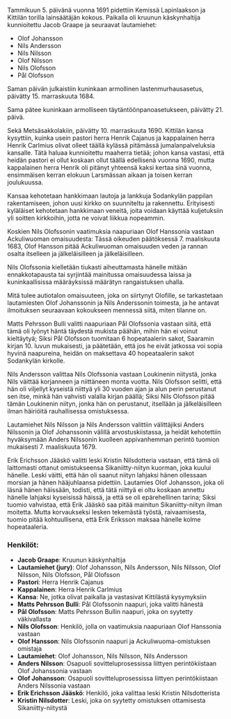 Tammikuun 5. päivänä vuonna 1691 pidettiin Kemissä Lapinlaakson ja Kittilän torilla lainsäätäjän kokous. Paikalla oli kruunun käskynhaltija kunnioitettu Jacob Graape ja seuraavat lautamiehet:

- Olof Johansson
- Nils Andersson
- Nils Nilsson
- Olof Nilsson
- Nils Olofsson
- Pål Olofsson

Saman päivän julkaistiin kuninkaan armollinen lastenmurhausasetus, päivätty 15. marraskuuta 1684.

Sama pätee kuninkaan armolliseen täytäntöönpanoasetukseen, päivätty 21. päivä.

Sekä Metsäsakkolakiin, päivätty 10. marraskuuta 1690. Kittilän kansa kysyttiin, kuinka usein pastori herra Henrik Cajanus ja kappalainen herra Henrik Carlmius olivat olleet täällä kylässä pitämässä jumalanpalveluksia kansalle. Tätä haluaa kunnioitettu maaherra tietää; johon kansa vastasi, että heidän pastori ei ollut koskaan ollut täällä edellisenä vuonna 1690, mutta kappalainen herra Henrik oli pitänyt yhteensä kaksi kertaa sinä vuonna, ensimmäisen kerran elokuun Larsmässan aikaan ja toisen kerran joulukuussa.

Kansaa kehotetaan hankkimaan lautoja ja lankkuja Sodankylän pappilan rakentamiseen, johon uusi kirkko on suunniteltu ja rakennettu. Erityisesti kyläläiset kehotetaan hankkimaan veneitä, joita voidaan käyttää kuljetuksiin yli soitten kirkkoihin, jotta ne voivat liikkua nopeammin.

Koskien Nils Olofssonin vaatimuksia naapuriaan Olof Hanssonia vastaan Ackuliwuoman omaisuudesta: Tässä oikeuden päätöksessä 7. maaliskuuta 1683, Olof Hansson pitää Ackuliwuoman omaisuuden veden ja rannan osalta itselleen ja jälkeläisilleen ja jälkeläisilleen.

Nils Olofssonia kielletään tiukasti aiheuttamasta hänelle mitään ennakkotapausta tai syrjintää mainitussa omaisuudessa laissa ja kuninkaallisissa määräyksissä määrätyn rangaistuksen uhalla.

Mitä tulee autiotalon omaisuuteen, joka on siirtynyt Olofille, se tarkastetaan lautamiesten Olof Johanssonin ja Nils Anderssonin toimesta, ja he antavat ilmoituksen seuraavaan kokoukseen mennessä siitä, miten tilanne on.

Matts Pehrsson Bulli valitti naapuriaan Pål Olofssonia vastaan siitä, että tämä oli lyönyt häntä täydestä mukista päähän, mihin hän ei voinut kieltäytyä; Siksi Pål Olofsson tuomitaan 6 hopeataalerin sakot, Saaramin kirjan 10. luvun mukaisesti, ja päätetään, että jos he eivät jatkossa voi sopia hyvinä naapureina, heidän on maksettava 40 hopeataalerin sakot Sodankylän kirkolle.

Nils Andersson valittaa Nils Olofssonia vastaan Loukinenin niitystä, jonka Nils väittää korjanneen ja niittäneen monta vuotta. Nils Olofsson selitti, että hän oli viljellyt kyseistä niittyä yli 30 vuoden ajan ja alun perin perustanut sen itse, minkä hän vahvisti valalla kirjan päällä; Siksi Nils Olofsson pitää tämän Loukinenin niityn, jonka hän on perustanut, itsellään ja jälkeläisilleen ilman häiriöitä rauhallisessa omistuksessa.

Lautamiehet Nils Nilsson ja Nils Andersson valittiin välittäjiksi Anders Nilssonin ja Olof Johanssonin välillä arvostuskiistassa, ja heidät kehotettiin hyväksymään Anders Nilssonin kuolleen appivanhemman perintö tuomion mukaisesti 7. maaliskuuta 1679.

Erik Erichsson Jääskö valitti leski Kristin Nilsdotteria vastaan, että tämä oli laittomasti ottanut omistukseensa Sikaniitty-niityn kuorman, joka kuului hänelle. Leski väitti, että hän oli saanut niityn lahjaksi hänen ollessaan morsian ja hänen hääjuhlaansa pidettiin. Lautamies Olof Johansson, joka oli läsnä hänen häissään, todisti, että tätä niittyä ei oltu koskaan annettu hänelle lahjaksi kyseisissä häissä, ja että se oli epärehellinen tarina; Siksi tuomio vahvistaa, että Erik Jääskö saa pitää mainitun Sikaniitty-niityn ilman moitetta. Mutta korvaukseksi lesken tekemästä työstä, raivaamisesta, tuomio pitää kohtuullisena, että Erik Eriksson maksaa hänelle kolme hopeataaleria.

### Henkilöt:
- **Jacob Graape**: Kruunun käskynhaltija
- **Lautamiehet (jury)**: Olof Johansson, Nils Andersson, Nils Nilsson, Olof Nilsson, Nils Olofsson, Pål Olofsson
- **Pastori**: Herra Henrik Cajanus
- **Kappalainen**: Herra Henrik Carlmius
- **Kansa**: Ne, jotka olivat paikalla ja vastasivat Kittilästä kysymyksiin
- **Matts Pehrsson Bulli**: Pål Olofssonin naapuri, joka valitti hänestä
- **Pål Olofsson**: Matts Pehrsson Bullin naapuri, joka on syytetty väkivallasta
- **Nils Olofsson**: Henkilö, jolla on vaatimuksia naapuriaan Olof Hanssonia vastaan
- **Olof Hansson**: Nils Olofssonin naapuri ja Ackuliwuoma-omistuksen omistaja
- **Lautamiehet**: Olof Johansson, Nils Nilsson, Nils Andersson
- **Anders Nilsson**: Osapuoli sovitteluprosessissa liittyen perintökiistaan Olof Johanssonia vastaan
- **Olof Johansson**: Osapuoli sovitteluprosessissa liittyen perintökiistaan Anders Nilssonia vastaan
- **Erik Erichsson Jääskö**: Henkilö, joka valittaa leski Kristin Nilsdotterista
- **Kristin Nilsdotter**: Leski, joka on syytetty omistuksen ottamisesta Sikaniitty-niitystä